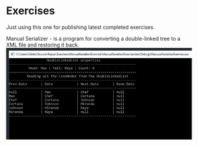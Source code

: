 # Exercises
Just using this one for publishing latest completed exercises.

Manual Serializer - is a program for converting a double-linked tree to a XML file and  restoring it back.
![Alt text](/Images/Serializer1.jpg?raw=true "Console output")
